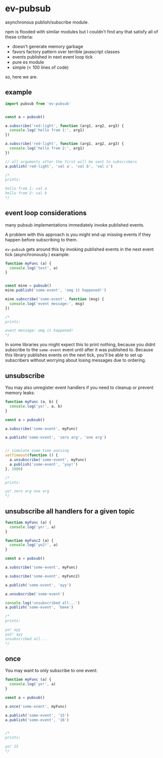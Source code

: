# ev-pubsub

asynchronous publish/subscribe module.

npm is flooded with similar modules but I couldn't find any that satisfy all of these criteria:

* doesn't generate memory garbage
* favors factory pattern over terrible javascript classes
* events published in next event loop tick
* pure es module
* simple (< 100 lines of code)


so, here we are.


## example

```javascript
import pubsub from 'ev-pubsub'


const a = pubsub()

a.subscribe('red-light', function (arg1, arg2, arg3) {
  console.log('hello from 1:', arg1)
})

a.subscribe('red-light', function (arg1, arg2, arg3) {
  console.log('hello from 2:', arg1)
})

// all arguments after the first will be sent to subscribers
a.publish('red-light', 'val a', 'val b', 'val c')

/*
prints:

hello from 1: val a
hello from 2: val b
*/
```


## event loop considerations
many pubsub implementations immediately invoke published events.

A problem with this approach is you might end up missing events if they happen before subscribing to them.

`ev-pubsub` gets around this by invoking published events in the next event tick (asynchronously.) example:

```javascript
function myFunc (a) {
  console.log('test', a)
}


const mine = pubsub()
mine.publish('some-event', 'omg it happened!')

mine.subscribe('some-event', function (msg) {
  console.log('event message:', msg)
})

/*
prints:

event message: omg it happened!
*/
```

In some libraries you might expect this to print nothing, because you didnt subscribe to the
`some-event` event until after it was published to. Because this library publishes events on the
next tick, you'll be able to set up subscribers without worrying about losing messages due to ordering.


## unsubscribe

You may also unregister event handlers if you need to cleanup or prevent memory leaks:

```javascript
function myFunc (a, b) {
  console.log('yo!', a, b)
}

const a = pubsub()

a.subscribe('some-event', myFunc)

a.publish('some-event', 'zero arg', 'one arg')


// simulate some time passing
setTimeout(function () {
  a.unsubscribe('some-event', myFunc)
  a.publish('some-event', 'yay!')
}, 1000)

/*
prints:

yo! zero arg one arg
*/
```


## unsubscribe all handlers for a given topic

```javascript
function myFunc (a) {
  console.log('yo!', a)
}

function myFunc2 (a) {
  console.log('yo2!', a)
}

const a = pubsub()

a.subscribe('some-event', myFunc)

a.subscribe('some-event', myFunc2)

a.publish('some-event', 'ayy')

a.unsubscribe('some-event')

console.log('unsubscribed all...')
a.publish('some-event', 'beee')

/*
prints:

yo! ayy
yo2! ayy
unsubscribed all...
*/
```


## once

You may want to only subscribe to one event:

```javascript
function myFunc (a) {
  console.log('yo!', a)
}

const a = pubsub()

a.once('some-event', myFunc)

a.publish('some-event', '15')
a.publish('some-event', '16')


/*
prints:

yo! 15
*/
```
